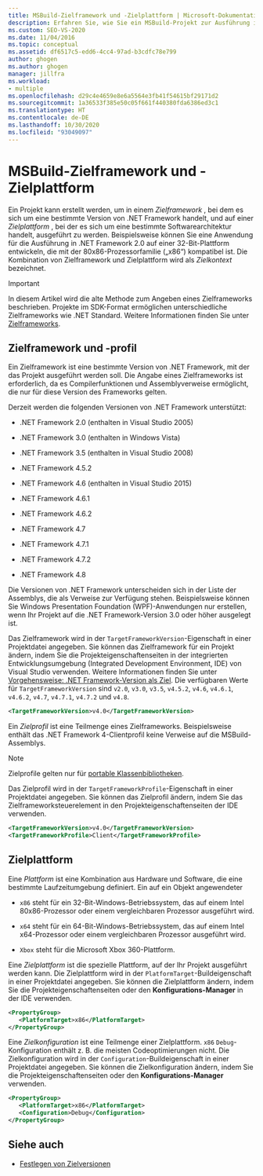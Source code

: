 ```yaml
---
title: MSBuild-Zielframework und -Zielplattform | Microsoft-Dokumentation
description: Erfahren Sie, wie Sie ein MSBuild-Projekt zur Ausführung in einer bestimmten .NET Framework-Zielversion, für eine gewünschte Zielplattform oder Softwarearchitektur erstellen können.
ms.custom: SEO-VS-2020
ms.date: 11/04/2016
ms.topic: conceptual
ms.assetid: df6517c5-edd6-4cc4-97ad-b3cdfc78e799
author: ghogen
ms.author: ghogen
manager: jillfra
ms.workload:
- multiple
ms.openlocfilehash: d29c4e4659e8e6a5564e3fb41f54615bf29171d2
ms.sourcegitcommit: 1a36533f385e50c05f661f440380fda6386ed3c1
ms.translationtype: HT
ms.contentlocale: de-DE
ms.lasthandoff: 10/30/2020
ms.locfileid: "93049097"
---
```

# <a name="msbuild-target-framework-and-target-platform"></a>MSBuild-Zielframework und -Zielplattform

Ein Projekt kann erstellt werden, um in einem *Zielframework* , bei dem es sich um eine bestimmte Version von .NET Framework handelt, und auf einer *Zielplattform* , bei der es sich um eine bestimmte Softwarearchitektur handelt, ausgeführt zu werden.  Beispielsweise können Sie eine Anwendung für die Ausführung in .NET Framework 2.0 auf einer 32-Bit-Plattform entwickeln, die mit der 80x86-Prozessorfamilie („x86“) kompatibel ist. Die Kombination von Zielframework und Zielplattform wird als *Zielkontext* bezeichnet.

> [!IMPORTANT]
> In diesem Artikel wird die alte Methode zum Angeben eines Zielframeworks beschrieben. Projekte im SDK-Format ermöglichen unterschiedliche Zielframeworks wie .NET Standard. Weitere Informationen finden Sie unter [Zielframeworks](/dotnet/standard/frameworks).

## <a name="target-framework-and-profile"></a>Zielframework und -profil

 Ein Zielframework ist eine bestimmte Version von .NET Framework, mit der das Projekt ausgeführt werden soll. Die Angabe eines Zielframeworks ist erforderlich, da es Compilerfunktionen und Assemblyverweise ermöglicht, die nur für diese Version des Frameworks gelten.

 Derzeit werden die folgenden Versionen von .NET Framework unterstützt:

- .NET Framework 2.0 (enthalten in Visual Studio 2005)

- .NET Framework 3.0 (enthalten in Windows Vista)

- .NET Framework 3.5 (enthalten in Visual Studio 2008)

- .NET Framework 4.5.2

- .NET Framework 4.6 (enthalten in Visual Studio 2015)

- .NET Framework 4.6.1

- .NET Framework 4.6.2

- .NET Framework 4.7

- .NET Framework 4.7.1

- .NET Framework 4.7.2

- .NET Framework 4.8

Die Versionen von .NET Framework unterscheiden sich in der Liste der Assemblys, die als Verweise zur Verfügung stehen. Beispielsweise können Sie Windows Presentation Foundation (WPF)-Anwendungen nur erstellen, wenn Ihr Projekt auf die .NET Framework-Version 3.0 oder höher ausgelegt ist.

Das Zielframework wird in der `TargetFrameworkVersion`-Eigenschaft in einer Projektdatei angegeben. Sie können das Zielframework für ein Projekt ändern, indem Sie die Projekteigenschaftenseiten in der integrierten Entwicklungsumgebung (Integrated Development Environment, IDE) von Visual Studio verwenden. Weitere Informationen finden Sie unter [Vorgehensweise: .NET Framework-Version als Ziel](../ide/visual-studio-multi-targeting-overview.md). Die verfügbaren Werte für `TargetFrameworkVersion` sind `v2.0`, `v3.0`, `v3.5`, `v4.5.2`, `v4.6`, `v4.6.1`, `v4.6.2`, `v4.7`, `v4.7.1`, `v4.7.2` und `v4.8`.

```xml
<TargetFrameworkVersion>v4.0</TargetFrameworkVersion>
```

 Ein *Zielprofil* ist eine Teilmenge eines Zielframeworks. Beispielsweise enthält das .NET Framework 4-Clientprofil keine Verweise auf die MSBuild-Assemblys.

 > [!NOTE]
 > Zielprofile gelten nur für [portable Klassenbibliotheken](/dotnet/standard/cross-platform/cross-platform-development-with-the-portable-class-library).

 Das Zielprofil wird in der `TargetFrameworkProfile`-Eigenschaft in einer Projektdatei angegeben. Sie können das Zielprofil ändern, indem Sie das Zielframeworksteuerelement in den Projekteigenschaftenseiten der IDE verwenden.

```xml
<TargetFrameworkVersion>v4.0</TargetFrameworkVersion>
<TargetFrameworkProfile>Client</TargetFrameworkProfile>
```

## <a name="target-platform"></a>Zielplattform

 Eine *Plattform* ist eine Kombination aus Hardware und Software, die eine bestimmte Laufzeitumgebung definiert. Ein auf ein Objekt angewendeter

- `x86` steht für ein 32-Bit-Windows-Betriebssystem, das auf einem Intel 80x86-Prozessor oder einem vergleichbaren Prozessor ausgeführt wird.

- `x64` steht für ein 64-Bit-Windows-Betriebssystem, das auf einem Intel x64-Prozessor oder einem vergleichbaren Prozessor ausgeführt wird.

- `Xbox` steht für die Microsoft Xbox 360-Plattform.

Eine *Zielplattform* ist die spezielle Plattform, auf der Ihr Projekt ausgeführt werden kann. Die Zielplattform wird in der `PlatformTarget`-Buildeigenschaft in einer Projektdatei angegeben. Sie können die Zielplattform ändern, indem Sie die Projekteigenschaftenseiten oder den **Konfigurations-Manager** in der IDE verwenden.

```xml
<PropertyGroup>
   <PlatformTarget>x86</PlatformTarget>
</PropertyGroup>

```

Eine *Zielkonfiguration* ist eine Teilmenge einer Zielplattform. `x86` `Debug`-Konfiguration enthält z. B. die meisten Codeoptimierungen nicht. Die Zielkonfiguration wird in der `Configuration`-Buildeigenschaft in einer Projektdatei angegeben. Sie können die Zielkonfiguration ändern, indem Sie die Projekteigenschaftenseiten oder den **Konfigurations-Manager** verwenden.

```xml
<PropertyGroup>
   <PlatformTarget>x86</PlatformTarget>
   <Configuration>Debug</Configuration>
</PropertyGroup>

```

## <a name="see-also"></a>Siehe auch

- [Festlegen von Zielversionen](../msbuild/msbuild-multitargeting-overview.md)
